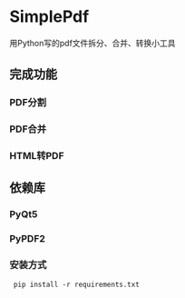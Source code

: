 # SimplePdf
用Python写的pdf文件拆分、合并、转换小工具

## 完成功能
### PDF分割
### PDF合并
### HTML转PDF

## 依赖库
### PyQt5
### PyPDF2
### 安装方式
``` pip install -r requirements.txt```
